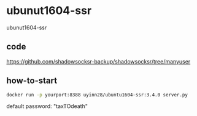 # ubunut1604-ssr
ubunut1604-ssr

## code 

https://github.com/shadowsocksr-backup/shadowsocksr/tree/manyuser

## how-to-start

```bash
docker run -p yourport:8388 uyinn28/ubuntu1604-ssr:3.4.0 server.py
```

default password: "taxTOdeath"

